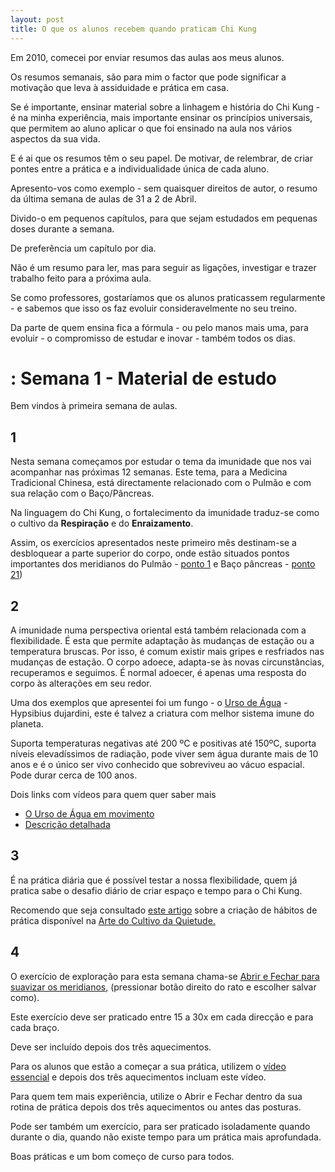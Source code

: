 ```yaml
---
layout: post
title: O que os alunos recebem quando praticam Chi Kung
---
```

Em 2010, comecei por enviar resumos das aulas aos meus alunos. 

Os resumos semanais, são para mim o factor que pode significar a motivação que leva à assiduidade e prática em casa.

Se é importante, ensinar material sobre a linhagem e história do Chi Kung - é na minha experiência, mais importante ensinar os princípios universais, que permitem ao aluno aplicar o que foi ensinado na aula nos vários aspectos da sua vida.

E é ai que os resumos têm o seu papel. De motivar, de relembrar, de criar pontes entre a prática e a individualidade única de cada aluno. 

Apresento-vos como exemplo - sem quaisquer direitos de autor, o resumo da última semana de aulas de 31 a 2 de Abril. 

Divido-o em pequenos capítulos, para que sejam estudados em pequenas doses durante a semana.

De preferência um capítulo por dia. 

Não é um resumo para ler, mas para seguir as ligações, investigar e trazer trabalho feito para a próxima aula. 

Se como professores, gostaríamos que os alunos praticassem regularmente - e sabemos que isso os faz evoluir consideravelmente no seu treino. 

Da parte de quem ensina fica a fórmula - ou pelo manos mais uma, para evoluir - o compromisso de estudar e inovar - também todos os dias. 

# : Semana 1 - Material de estudo

Bem vindos à primeira semana de aulas. 

## 1
Nesta semana começamos por estudar o tema da imunidade que nos vai acompanhar nas próximas 12 semanas. Este tema, para a Medicina Tradicional Chinesa, está directamente relacionado com o Pulmão e com sua relação com o Baço/Pâncreas. 

Na linguagem do Chi Kung, o fortalecimento da imunidade traduz-se como o cultivo da **Respiração** e do **Enraizamento**. 

Assim, os exercícios apresentados neste primeiro mês destinam-se a desbloquear a parte superior do corpo, onde estão situados pontos importantes  dos meridianos do Pulmão - [ponto 1](http://media-cache-ak0.pinimg.com/236x/a8/4e/75/a84e7502620870c342adf53fc5691ce6.jpg) e Baço pâncreas - [ponto 21](http://power.healingmindn.com/wp-content/uploads/2012/08/sp21.png))

## 2
A imunidade numa perspectiva oriental está também relacionada com a flexibilidade. É esta que permite adaptação às mudanças de estação ou a temperatura bruscas. Por isso, é comum existir mais gripes e resfriados nas mudanças de estação. O corpo adoece, adapta-se às novas circunstâncias, recuperamos e seguimos. É normal adoecer, é apenas uma resposta do corpo às alterações em seu redor.

Uma dos exemplos que apresentei foi um fungo - o [Urso de Água](http://2.bp.blogspot.com/_Br1rQvAweME/TL2NdBXsZ3I/AAAAAAAAAH0/QYyPBagsnfk/s1600/Water+Bear.jpg) - Hypsibius dujardini, este é talvez a criatura com melhor sistema imune do planeta. 

Suporta temperaturas negativas até 200 ºC e positivas até 150ºC, suporta níveis elevadíssimos de radiação, pode viver sem água durante mais de 10 anos e é o único ser vivo conhecido que sobreviveu ao vácuo espacial. Pode durar cerca de 100 anos. 	

Dois links com vídeos para quem quer saber mais 

+ [O Urso de Água em movimento](https://www.youtube.com/watch?v=W9WWysGBAlU)
+ [Descrição detalhada](https://www.youtube.com/watch?v=SUC0_HjNFBs) 

## 3
É na prática diária que é possível testar a nossa flexibilidade, quem já pratica sabe o desafio diário de criar espaço e tempo para o Chi Kung. 

Recomendo que seja consultado [este artigo](http://lourencoazevedo.com/2014/03/10/habitos.html) sobre a criação de hábitos de prática disponível na [Arte do Cultivo da Quietude.](http://hhttp://lourencoazevedo.com/)

## 4
O exercício de exploração para esta semana chama-se [Abrir e Fechar para suavizar os meridianos](http://ck-language.s3.amazonaws.com/_daoyin/abrir-fechar.mp4), (pressionar botão direito do rato e escolher salvar como).

Este exercício deve ser praticado entre 15 a 30x em cada direcção e para cada braço. 

Deve ser incluído depois dos três aquecimentos. 

Para os alunos que estão a começar a sua prática, utilizem o [vídeo essencial](http://lourencoazevedo.com/video.html) e depois dos três aquecimentos incluam este vídeo. 

Para quem tem mais experiência, utilize o Abrir e Fechar dentro da sua rotina de prática depois dos três aquecimentos ou antes das posturas. 

Pode ser também um exercício, para ser praticado isoladamente quando durante o dia, quando não existe tempo para um prática mais aprofundada. 

Boas práticas e um bom começo de curso para todos.